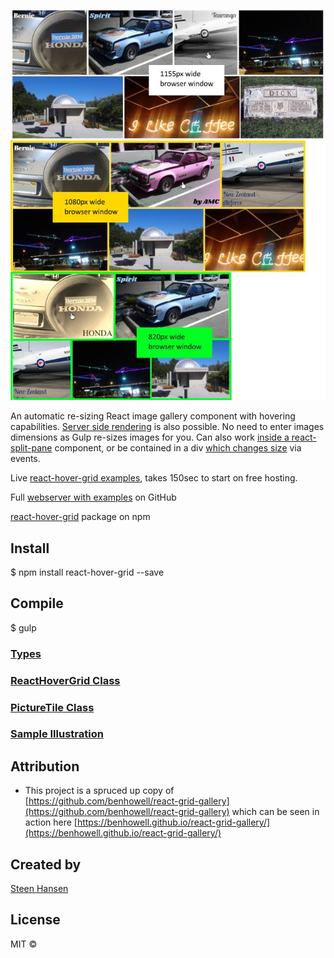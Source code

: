 <a name="fast-start"></a>
<a name="s"></a>

![visual explanation](https://github.com/steenhansen/react-hover-grid/blob/master/react_hover_grid.jpg)

An automatic re-sizing React image gallery component with hovering capabilities. [Server side rendering](https://react-hover-grid.onrender.com/ssr-no-js) is also possible. No need to enter images dimensions as Gulp re-sizes images for you. Can also work [inside a react-split-pane](https://react-hover-grid.onrender.com/resizable-splitter) component, or be contained in a div [which changes size](https://react-hover-grid.onrender.com/shrink-grow) via events.

Live [react-hover-grid examples](https://react-hover-grid.onrender.com/), takes 150sec to start on free hosting.

Full [webserver with examples](https://github.com/steenhansen/react-hover-grid-examples) on GitHub

[react-hover-grid](https://www.npmjs.com/package/react-hover-grid) package on npm

## Install

$ npm install react-hover-grid --save

## Compile

$ gulp

### [Types](/readme_types.md)

### [ReactHoverGrid Class](/readme_ReactHoverGrid.md)

### [PictureTile Class](/readme_PictureTile.md)

### [Sample Illustration](/readme_sample.md)

## Attribution

- This project is a spruced up copy of [https://github.com/benhowell/react-grid-gallery](https://github.com/benhowell/react-grid-gallery) which can be seen in action here [https://benhowell.github.io/react-grid-gallery/](https://benhowell.github.io/react-grid-gallery/)

## Created by  

[Steen Hansen](https://github.com/steenhansen)

## License

MIT ©
